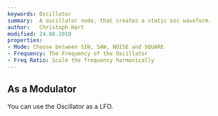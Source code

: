 ```yaml
---
keywords: Oscillator
summary:  A oscillator node, that creates a static osc waveform.
author:   Christoph Hart
modified: 24.06.2019
properties:
- Mode: Choose between SIN, SAW, NOISE and SQUARE
- Frequency: The Frequency of the Oscillator
- Freq Ratio: Scale the frequency harmonically 
---
```



## As a Modulator

You can use the Oscillator as a LFO.

